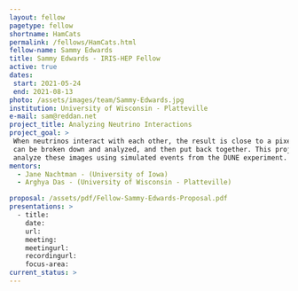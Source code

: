 ```yaml
---
layout: fellow
pagetype: fellow
shortname: HamCats
permalink: /fellows/HamCats.html
fellow-name: Sammy Edwards
title: Sammy Edwards - IRIS-HEP Fellow
active: true
dates:
 start: 2021-05-24
 end: 2021-08-13
photo: /assets/images/team/Sammy-Edwards.jpg
institution: University of Wisconsin - Platteville
e-mail: sam@reddan.net
project_title: Analyzing Neutrino Interactions
project_goal: >
 When neutrinos interact with each other, the result is close to a pixelated image. Once the image comes through it
 can be broken down and analyzed, and then put back together. This project will develop an algorithm to help
 analyze these images using simulated events from the DUNE experiment.
mentors:
  - Jane Nachtman - (University of Iowa)
  - Arghya Das - (University of Wisconsin - Platteville)

proposal: /assets/pdf/Fellow-Sammy-Edwards-Proposal.pdf
presentations: >
  - title:
    date:
    url:
    meeting:
    meetingurl:
    recordingurl:
    focus-area:
current_status: >
---
```

